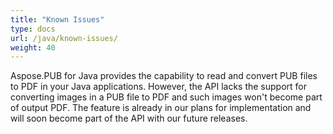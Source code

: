 ```yaml
---
title: "Known Issues"
type: docs
url: /java/known-issues/
weight: 40
---
```


Aspose.PUB for Java provides the capability to read and convert PUB files to PDF in your Java applications. However, the API lacks the support for converting images in a PUB file to PDF and such images won't become part of output PDF. The feature is already in our plans for implementation and will soon become part of the API with our future releases.
